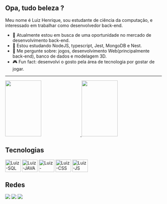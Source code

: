 <h2>Opa, tudo beleza ?</h2>


Meu nome é Luiz Henrique, sou estudante de ciência da computação, e interessado em trabalhar como desenvolvedor back-end.

- 🔭 Atualmente estou em busca de uma oportunidade no mercado de desenvolvimento back-end.
- 🌱 Estou estudando NodeJS, typescript, Jest, MongoDB e Nest.
- 💬 Me pergunte sobre: jogos, desenvolvimento Web(principalmente back-end), banco de dados e modelagem 3D.
- 🎮 Fun fact: desenvolvi o gosto pela área de tecnologia por gostar de jogar.

<hr/>
<div>
  <a href="https://github.com/LuizHenriqueZ">
  <img aling="center" height="180em" width="48%" src="https://github-readme-stats.vercel.app/api?username=LuizHenriqueZ&show_icons=true&theme=tokyonight" />
  <img aling="center" height="180em" width="48%"src="https://github-readme-stats.vercel.app/api/top-langs/?username=LuizHenriqueZ&layout=compact&theme=tokyonight" />
  </a>
</div>


<h2>Tecnologias</h2>
<div style="display: inline_block">
  <img align="center" alt="Luiz-SQL" height="40px" width="50px" src="https://cdn.jsdelivr.net/gh/devicons/devicon/icons/mysql/mysql-original-wordmark.svg">
  <img align="center" alt="Luiz-JAVA" height="40px" width="50px" src="https://cdn.jsdelivr.net/gh/devicons/devicon/icons/java/java-original.svg">
  <img align="center" alt="Luiz-HTML" height="40px" width="50px" src="https://cdn.jsdelivr.net/gh/devicons/devicon/icons/html5/html5-original.svg">
  <img align="center" alt="Luiz-CSS" height="40px" width="50px" src="https://cdn.jsdelivr.net/gh/devicons/devicon/icons/css3/css3-original.svg">
  <img align="center" alt="Luiz-JS" height="40px" width="50px" src="https://cdn.jsdelivr.net/gh/devicons/devicon/icons/javascript/javascript-original.svg">
</div>


<h2>Redes</h2>
<div>
  <a href="mailto:luizhsc09@gmail.com" target="_blank"><img src="https://img.shields.io/badge/Gmail-D14836?style=for-the-badge&logo=gmail&logoColor=white" target="_blank"></a>
  <a href="https://www.linkedin.com/in/luiz-henrique-souza-de-carvalho-759975190/" target="_blank"><img src="https://img.shields.io/badge/LinkedIn-0077B5?style=for-the-badge&logo=linkedin&logoColor=white" target="_blank"></a>
  <a href="https://discord.com/channels/@me/1078456666573525064" target="_blank"><img src="https://img.shields.io/badge/Discord-7289DA?style=for-the-badge&logo=discord&logoColor=white" target="_blank"></a>
</div>
